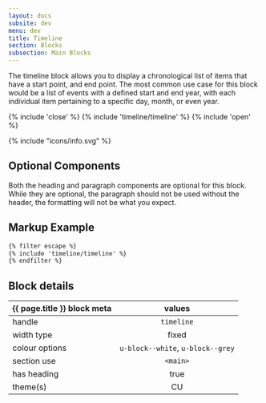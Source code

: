 ```yaml
---
layout: docs
subsite: dev
menu: dev
title: Timeline
section: Blocks
subsection: Main Blocks
---
```

The timeline block allows you to display a chronological list of items that have a start point, and end point. The most common use case for this block would be a list of events with a defined start and end year, with each individual item pertaining to a specific day, month, or even year.

{% include 'close' %}
{% include 'timeline/timeline' %}
{% include 'open' %}

<div class="c-alert c-alert--info c-alert--icon u-hide-s">
    {% include "icons/info.svg" %}
    <h2>Optional Components</h2>
    <p>Both the heading and paragraph components are optional for this block. While they are optional, the paragraph should not be used without the header, the formatting will not be what you expect.</p>
</div>

## Markup Example
```html
{% filter escape %}
{% include 'timeline/timeline' %}
{% endfilter %}
```

## Block details

| {{ page.title }}  block meta |                                          values                                           |
| ---------------------------- | :---------------------------------------------------------------------------------------: |
| handle                       |                                         `timeline`                                        |
| width type                   |                                           fixed                                           |
| colour options               |                             `u-block--white`, `u-block--grey`                             |
| section use                  |                                         `<main>`                                          |
| has heading                  |                                           true                                            |
| theme(s)                     |                                            CU                                             |
